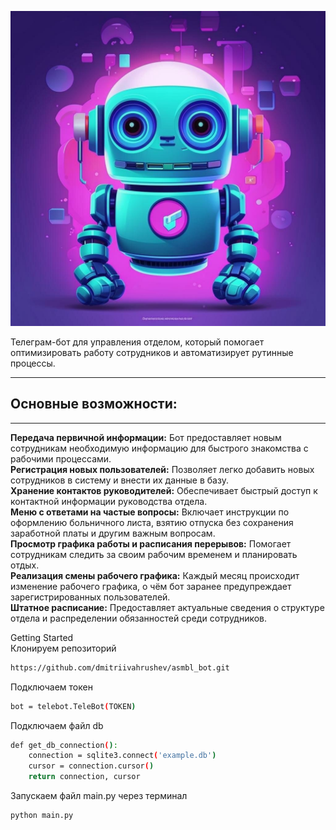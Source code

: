 ![](png/image.jpg)

Телеграм-бот для управления отделом, который помогает оптимизировать работу сотрудников и автоматизирует рутинные процессы.
***
Основные возможности:
--
***
**Передача первичной информации:** Бот предоставляет новым сотрудникам необходимую информацию для быстрого знакомства с рабочими процессами.  
**Регистрация новых пользователей:** Позволяет легко добавить новых сотрудников в систему и внести их данные в базу.  
**Хранение контактов руководителей:** Обеспечивает быстрый доступ к контактной информации руководства отдела.  
**Меню с ответами на частые вопросы:** Включает инструкции по оформлению больничного листа, взятию отпуска без сохранения заработной платы и другим важным вопросам.  
**Просмотр графика работы и расписания перерывов:** Помогает сотрудникам следить за своим рабочим временем и планировать отдых.  
**Реализация смены рабочего графика:** Каждый месяц происходит изменение рабочего графика, о чём бот заранее предупреждает зарегистрированных пользователей.  
**Штатное расписание:** Предоставляет актуальные сведения о структуре отдела и распределении обязанностей среди сотрудников. 

Getting Started  
Клонируем репозиторий
~~~bash
https://github.com/dmitriivahrushev/asmbl_bot.git
~~~  
Подключаем токен
~~~bash
bot = telebot.TeleBot(TOKEN)
~~~
Подключаем файл db
~~~bash
def get_db_connection():
    connection = sqlite3.connect('example.db')
    cursor = connection.cursor()
    return connection, cursor
~~~
Запускаем файл main.py через терминал
~~~bash
python main.py
~~~
